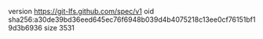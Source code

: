 version https://git-lfs.github.com/spec/v1
oid sha256:a30de39bd36eed645ec76f6948b039d4b4075218c13ee0cf76151bf19d3b6936
size 3531
